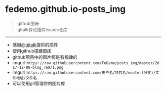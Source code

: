 # fedemo.github.io-posts_img

>github图床    
>gitalk评论插件Issues仓库  

***

- 感谢[@gitalk](https://github.com/gitalk/gitalk)提供的插件
- 使用github搭建图床
- github项目中的图片都是有规律的
- imgurl:`https://raw.githubusercontent.com/FeDemo/posts_img/master/2017-12-08-blog_re0/1.png`
- imgurl:`https://raw.githubusercontent.com/用户名/项目名/master(分支)/文件地址/文件名`
- 可以使用git管理你的图片库
